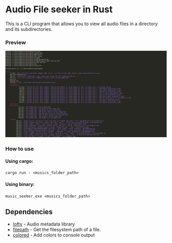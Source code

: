 # Audio File seeker in Rust
This is a CLI program that allows you to view all audio files in a directory and its subdirectories.

### Preview
![image preview](images/print_001.png)

### How to use
#### Using cargo: 
`cargo run - <musics_folder_path>`
#### Using binary:
`music_seeker.exe <musics_folder_path>`

## Dependencies
- [lofty](https://crates.io/crates/lofty) - Audio metadata library
- [filepath](https://crates.io/crates/filepath) - Get the filesystem path of a file.
- [colored](https://crates.io/crates/colored) - Add colors to console output